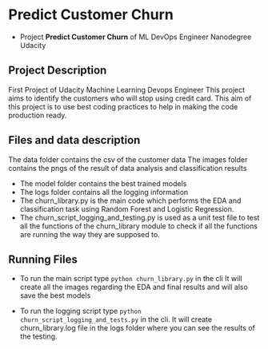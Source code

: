 # Predict Customer Churn

- Project **Predict Customer Churn** of ML DevOps Engineer Nanodegree Udacity

## Project Description
First Project of Udacity Machine Learning Devops Engineer 
This project aims to identify the customers who will stop using credit card.
This aim of this project is to use best coding practices to help in making the code production ready.

## Files and data description
The data folder contains the csv of the customer data
The images folder contains the pngs of the result of data analysis and classification results
* The model folder contains the best trained models
* The logs folder contains all the logging information
* The churn_library.py is the main code which performs the EDA and classification task using Random Forest and Logistic Regression.
* The churn_script_logging_and_testing.py is used as a unit test file to test all the functions of the churn_library module to check if all the functions are running the way they are supposed to.

## Running Files
* To run the main script type `python churn_library.py` in the cli
It will create all the images regarding the EDA and final results and will also save the best models

* To run the logging script type `python churn_script_logging_and_tests.py` in the cli.
It will create churn_library.log file in the logs folder where you can see the results of the testing.



